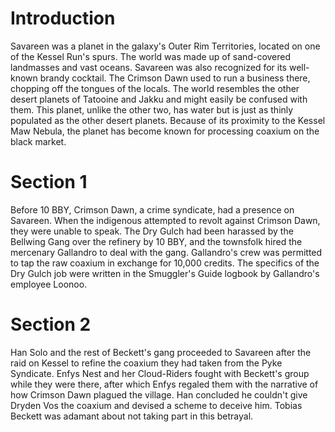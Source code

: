 # Introduction

Savareen was a planet in the galaxy's Outer Rim Territories, located on one of the Kessel Run's spurs.
The world was made up of sand-covered landmasses and vast oceans.
Savareen was also recognized for its well-known brandy cocktail.
The Crimson Dawn used to run a business there, chopping off the tongues of the locals.
The world resembles the other desert planets of Tatooine and Jakku and might easily be confused with them.
This planet, unlike the other two, has water but is just as thinly populated as the other desert planets.
Because of its proximity to the Kessel Maw Nebula, the planet has become known for processing coaxium on the black market.

# Section 1

Before 10 BBY, Crimson Dawn, a crime syndicate, had a presence on Savareen.
When the indigenous attempted to revolt against Crimson Dawn, they were unable to speak.
The Dry Gulch had been harassed by the Bellwing Gang over the refinery by 10 BBY, and the townsfolk hired the mercenary Gallandro to deal with the gang.
Gallandro's crew was permitted to tap the raw coaxium in exchange for 10,000 credits.
The specifics of the Dry Gulch job were written in the Smuggler's Guide logbook by Gallandro's employee Loonoo.

# Section 2

Han Solo and the rest of Beckett's gang proceeded to Savareen after the raid on Kessel to refine the coaxium they had taken from the Pyke Syndicate.
Enfys Nest and her Cloud-Riders fought with Beckett's group while they were there, after which Enfys regaled them with the narrative of how Crimson Dawn plagued the village.
Han concluded he couldn't give Dryden Vos the coaxium and devised a scheme to deceive him.
Tobias Beckett was adamant about not taking part in this betrayal.
